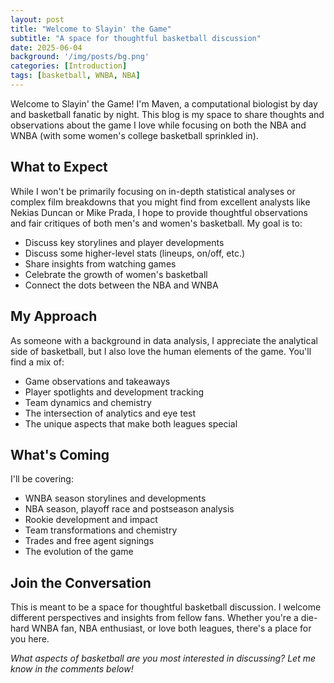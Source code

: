 ```yaml
---
layout: post
title: "Welcome to Slayin' the Game"
subtitle: "A space for thoughtful basketball discussion"
date: 2025-06-04
background: '/img/posts/bg.png'
categories: [Introduction]
tags: [basketball, WNBA, NBA]
---
```


Welcome to Slayin' the Game! I'm Maven, a computational biologist by day and basketball fanatic by night. This blog is my space to share thoughts and observations about the game I love while focusing on both the NBA and WNBA (with some women's college basketball sprinkled in).

## What to Expect

While I won't be primarily focusing on in-depth statistical analyses or complex film breakdowns that you might find from excellent analysts like Nekias Duncan or Mike Prada, I hope to provide thoughtful observations and fair critiques of both men's and women's basketball. My goal is to:

- Discuss key storylines and player developments
- Discuss some higher-level stats (lineups, on/off, etc.)
- Share insights from watching games
- Celebrate the growth of women's basketball
- Connect the dots between the NBA and WNBA

## My Approach

As someone with a background in data analysis, I appreciate the analytical side of basketball, but I also love the human elements of the game. You'll find a mix of:

- Game observations and takeaways
- Player spotlights and development tracking
- Team dynamics and chemistry
- The intersection of analytics and eye test
- The unique aspects that make both leagues special

## What's Coming

I'll be covering:
- WNBA season storylines and developments
- NBA season, playoff race and postseason analysis
- Rookie development and impact
- Team transformations and chemistry
- Trades and free agent signings
- The evolution of the game

## Join the Conversation

This is meant to be a space for thoughtful basketball discussion. I welcome different perspectives and insights from fellow fans. Whether you're a die-hard WNBA fan, NBA enthusiast, or love both leagues, there's a place for you here.

*What aspects of basketball are you most interested in discussing? Let me know in the comments below!* 